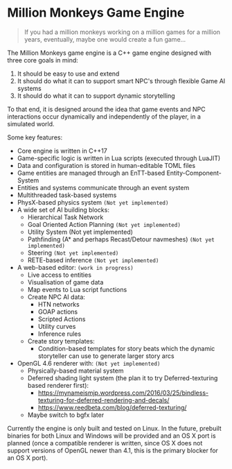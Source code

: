 # Million Monkeys Game Engine

> If you had a million monkeys working on a million games for a million years, eventually, maybe one would create a fun game...

The Million Monkeys game engine is a C++ game engine designed with three core goals in mind:

1. It should be easy to use and extend
2. It should do what it can to support smart NPC's through flexible Game AI systems
3. It should do what it can to support dynamic storytelling

To that end, it is designed around the idea that game events and NPC interactions occur dynamically and independently of the player, in a simulated world.

Some key features:

* Core engine is written in C++17
* Game-specific logic is written in Lua scripts (executed through LuaJIT)
* Data and configuration is stored in human-editable TOML files
* Game entities are managed through an EnTT-based Entity-Component-System
* Entities and systems communicate through an event system
* Multithreaded task-based systems
* PhysX-based physics system `(Not yet implemented)`
* A wide set of AI building blocks:
  * Hierarchical Task Network
  * Goal Oriented Action Planning `(Not yet implemented)`
  * Utility System (Not yet implemented)
  * Pathfinding (A* and perhaps Recast/Detour navmeshes) `(Not yet implemented)`
  * Steering `(Not yet implemented)`
  * RETE-based inference `(Not yet implemented)`
* A web-based editor: `(work in progress)`
  * Live access to entities
  * Visualisation of game data
  * Map events to Lua script functions
  * Create NPC AI data:
    * HTN networks
    * GOAP actions
    * Scripted Actions
    * Utility curves
    * Inference rules
  * Create story templates:
    * Condition-based templates for story beats which the dynamic storyteller can use to generate larger story arcs
* OpenGL 4.6 renderer with: `(Not yet implemented)`
  * Physically-based material system
  * Deferred shading light system (the plan it to try Deferred-texturing based renderer first):
    * https://mynameismjp.wordpress.com/2016/03/25/bindless-texturing-for-deferred-rendering-and-decals/
    * https://www.reedbeta.com/blog/deferred-texturing/
  * Maybe switch to bgfx later

Currently the engine is only built and tested on Linux. In the future, prebuilt binaries for both Linux and Windows will be provided and an OS X port is planned (once a compatible renderer is written, since OS X does not support versions of OpenGL newer than 4.1, this is the primary blocker for an OS X port).
